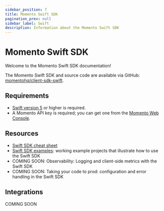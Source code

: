 ```yaml
---
sidebar_position: 7
title: Momento Swift SDK
pagination_prev: null
sidebar_label: Swift
description: Information about the Momento Swift SDK
---
```


# Momento Swift SDK

Welcome to the Momento Swift SDK documentation!

The Momento Swift SDK and source code are available via GitHub: [momentohq/client-sdk-swift](https://github.com/momentohq/client-sdk-swift).

## Requirements

- [Swift version 5](https://www.swift.org/install/) or higher is required.
- A Momento API key is required; you can get one from the [Momento Web Console](https://console.gomomento.com/).

## Resources

- [Swift SDK cheat sheet](./cheat-sheet.mdx)
- [Swift SDK examples](https://github.com/momentohq/client-sdk-swift/tree/main/Examples): working example projects that illustrate how to use the Swift SDK
- COMING SOON: Observability: Logging and client-side metrics with the Swift SDK
- COMING SOON: Taking your code to prod: configuration and error handling in the Swift SDK

## Integrations

COMING SOON
